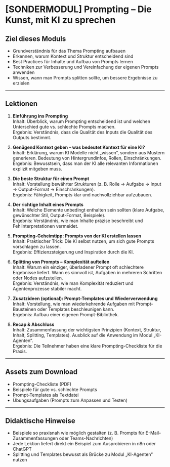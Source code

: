 # [SONDERMODUL] Prompting – Die Kunst, mit KI zu sprechen

## Ziel dieses Moduls
- Grundverständnis für das Thema Prompting aufbauen  
- Erkennen, warum Kontext und Struktur entscheidend sind  
- Best Practices für Inhalte und Aufbau von Prompts lernen  
- Techniken zur Verbesserung und Vereinfachung der eigenen Prompts anwenden  
- Wissen, wann man Prompts splitten sollte, um bessere Ergebnisse zu erzielen  

---

## Lektionen

1. **Einführung ins Prompting**  
   Inhalt: Überblick, warum Prompting entscheidend ist und welchen Unterschied gute vs. schlechte Prompts machen.  
   Ergebnis: Verständnis, dass die Qualität des Inputs die Qualität des Outputs bestimmt.  

2. **Genügend Kontext geben – was bedeutet Kontext für eine KI?**  
   Inhalt: Erklärung, warum KI Modelle nicht „wissen“, sondern aus Mustern generieren. Bedeutung von Hintergrundinfos, Rollen, Einschränkungen.  
   Ergebnis: Bewusstsein, dass man der KI alle relevanten Informationen explizit mitgeben muss.  

3. **Die beste Struktur für einen Prompt**  
   Inhalt: Vorstellung bewährter Strukturen (z. B. Rolle → Aufgabe → Input → Output-Format → Einschränkungen).  
   Ergebnis: Fähigkeit, Prompts klar und nachvollziehbar aufzubauen.  

4. **Der richtige Inhalt eines Prompts**  
   Inhalt: Welche Elemente unbedingt enthalten sein sollten (klare Aufgabe, gewünschter Stil, Output-Format, Beispiele).  
   Ergebnis: Verständnis, wie man Inhalte präzise beschreibt und Fehlinterpretationen vermeidet.  

5. **Prompting-Geheimtipp: Prompts von der KI erstellen lassen**  
   Inhalt: Praktischer Trick: Die KI selbst nutzen, um sich gute Prompts vorschlagen zu lassen.  
   Ergebnis: Effizienzsteigerung und Inspiration durch die KI.  

6. **Splitting von Prompts – Komplexität aufteilen**  
   Inhalt: Warum ein einziger, überladener Prompt oft schlechtere Ergebnisse liefert. Wann es sinnvoll ist, Aufgaben in mehreren Schritten oder Nodes aufzuteilen.  
   Ergebnis: Verständnis, wie man Komplexität reduziert und Agentenprozesse stabiler macht.  

7. **Zusatzideen (optional): Prompt-Templates und Wiederverwendung**  
   Inhalt: Vorstellung, wie man wiederkehrende Aufgaben mit Prompt-Bausteinen oder Templates beschleunigen kann.  
   Ergebnis: Aufbau einer eigenen Prompt-Bibliothek.  

8. **Recap & Abschluss**  
   Inhalt: Zusammenfassung der wichtigsten Prinzipien (Kontext, Struktur, Inhalt, Splitting, Templates). Ausblick auf die Anwendung im Modul „KI-Agenten“.  
   Ergebnis: Die Teilnehmer haben eine klare Prompting-Checkliste für die Praxis.  

---

## Assets zum Download
- Prompting-Checkliste (PDF)  
- Beispiele für gute vs. schlechte Prompts  
- Prompt-Templates als Textdatei  
- Übungsaufgaben (Prompts zum Anpassen und Testen)  

---

## Didaktische Hinweise
- Beispiele so praxisnah wie möglich gestalten (z. B. Prompts für E-Mail-Zusammenfassungen oder Teams-Nachrichten)  
- Jede Lektion liefert direkt ein Beispiel zum Ausprobieren in n8n oder ChatGPT  
- Splitting und Templates bewusst als Brücke zu Modul „KI-Agenten“ nutzen  
